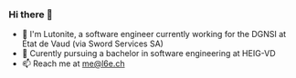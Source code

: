 ### Hi there 👋

- 🔭 I'm Lutonite, a software engineer currently working for the DGNSI at État de Vaud (via Sword Services SA)
- 🏫 Curently pursuing a bachelor in software engineering at HEIG-VD
- 📫 Reach me at [me@l6e.ch](me@l6e.ch)

